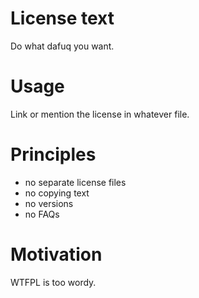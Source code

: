 # License text

Do what dafuq you want.

# Usage

Link or mention the license in whatever file.

# Principles

- no separate license files
- no copying text
- no versions
- no FAQs

# Motivation

WTFPL is too wordy.
